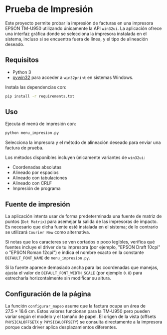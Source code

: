 # Prueba de Impresión

Este proyecto permite probar la impresión de facturas en una impresora
EPSON TM-U950 utilizando únicamente la API `win32ui`. La aplicación ofrece una
interfaz gráfica donde se selecciona la impresora instalada en el sistema,
incluso si se encuentra fuera de línea, y el tipo de alineación deseado.

## Requisitos

- Python 3
- [pywin32](https://pypi.org/project/pywin32/) para acceder a `win32print` en
  sistemas Windows.

Instala las dependencias con:

```bash
pip install -r requirements.txt
```

## Uso

Ejecuta el menú de impresión con:

```bash
python menu_impresion.py
```

Selecciona la impresora y el método de alineación deseado para enviar una
factura de prueba.

Los métodos disponibles incluyen únicamente variantes de `win32ui`:

- Coordenadas absolutas
- Alineado por espacios
- Alineado con tabulaciones
- Alineado con CRLF
- Impresión de programa

## Fuente de impresión

La aplicación intenta usar de forma predeterminada una fuente de matriz de
puntos (`Dot Matrix`) para asemejar la salida de las impresoras de impacto.
Es necesario que dicha fuente esté instalada en el sistema; de lo contrario
se utilizará `Courier New` como alternativa.

Si notas que los caracteres se ven cortados o poco legibles, verifica qué
fuentes incluye el driver de tu impresora (por ejemplo, "EPSON Draft 10cpi" o
"EPSON Roman 12cpi") e indica el nombre exacto en la constante
`DEFAULT_FONT_NAME` de `menu_impresion.py`.

Si la fuente aparece demasiado ancha para las coordenadas que manejas,
ajusta el valor de `DEFAULT_FONT_WIDTH_SCALE` (por ejemplo `0.8`) para
estrecharla horizontalmente sin modificar su altura.

## Configuración de la página

La función `configurar_mapeo` asume que la factura ocupa un área de
27.5 × 16.6 cm. Estos valores funcionan para la TM‑U950 pero pueden variar
según el modelo y el tamaño de papel. El origen de la vista (offsets
`PHYSICALOFFSETX` y `PHYSICALOFFSETY`) se consulta directamente a la
impresora porque cada driver aplica desplazamientos diferentes.

